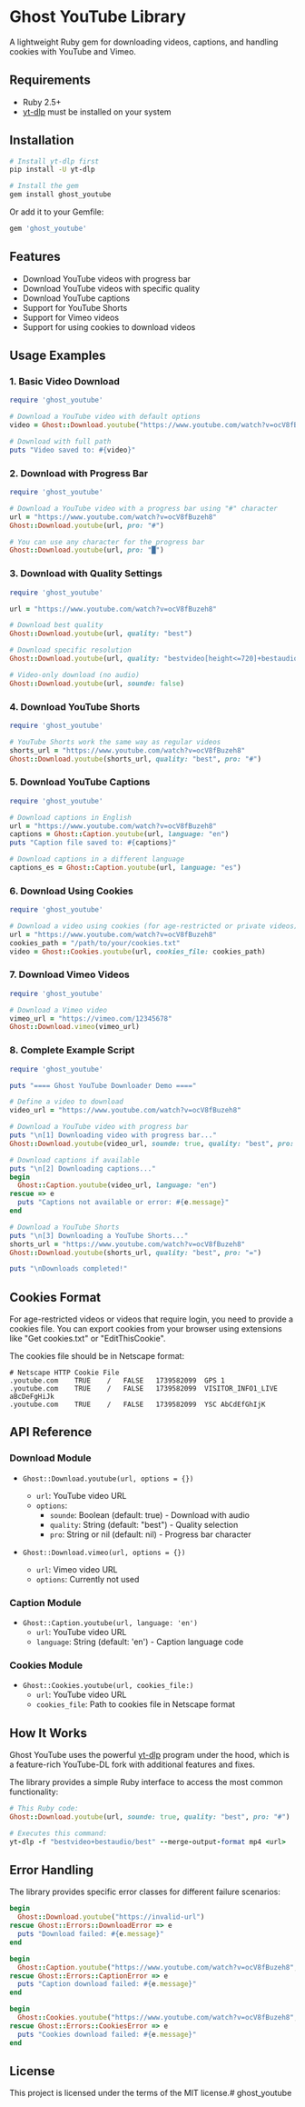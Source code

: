 # Ghost YouTube Library

A lightweight Ruby gem for downloading videos, captions, and handling cookies with YouTube and Vimeo.

## Requirements

* Ruby 2.5+
* [yt-dlp](https://github.com/yt-dlp/yt-dlp) must be installed on your system

## Installation

```bash
# Install yt-dlp first
pip install -U yt-dlp

# Install the gem
gem install ghost_youtube
```

Or add it to your Gemfile:

```ruby
gem 'ghost_youtube'
```

## Features

- Download YouTube videos with progress bar
- Download YouTube videos with specific quality
- Download YouTube captions
- Support for YouTube Shorts
- Support for Vimeo videos
- Support for using cookies to download videos

## Usage Examples

### 1. Basic Video Download

```ruby
require 'ghost_youtube'

# Download a YouTube video with default options
video = Ghost::Download.youtube("https://www.youtube.com/watch?v=ocV8fBuzeh8")

# Download with full path
puts "Video saved to: #{video}"
```

### 2. Download with Progress Bar

```ruby
require 'ghost_youtube'

# Download a YouTube video with a progress bar using "#" character
url = "https://www.youtube.com/watch?v=ocV8fBuzeh8"
Ghost::Download.youtube(url, pro: "#")

# You can use any character for the progress bar
Ghost::Download.youtube(url, pro: "█")
```

### 3. Download with Quality Settings

```ruby
require 'ghost_youtube'

url = "https://www.youtube.com/watch?v=ocV8fBuzeh8"

# Download best quality
Ghost::Download.youtube(url, quality: "best")

# Download specific resolution
Ghost::Download.youtube(url, quality: "bestvideo[height<=720]+bestaudio")

# Video-only download (no audio)
Ghost::Download.youtube(url, sounde: false)
```

### 4. Download YouTube Shorts

```ruby
require 'ghost_youtube'

# YouTube Shorts work the same way as regular videos
shorts_url = "https://www.youtube.com/watch?v=ocV8fBuzeh8"
Ghost::Download.youtube(shorts_url, quality: "best", pro: "#")
```

### 5. Download YouTube Captions

```ruby
require 'ghost_youtube'

# Download captions in English
url = "https://www.youtube.com/watch?v=ocV8fBuzeh8"
captions = Ghost::Caption.youtube(url, language: "en")
puts "Caption file saved to: #{captions}"

# Download captions in a different language
captions_es = Ghost::Caption.youtube(url, language: "es")
```

### 6. Download Using Cookies

```ruby
require 'ghost_youtube'

# Download a video using cookies (for age-restricted or private videos)
url = "https://www.youtube.com/watch?v=ocV8fBuzeh8"
cookies_path = "/path/to/your/cookies.txt"
video = Ghost::Cookies.youtube(url, cookies_file: cookies_path)
```

### 7. Download Vimeo Videos

```ruby
require 'ghost_youtube'

# Download a Vimeo video
vimeo_url = "https://vimeo.com/12345678"
Ghost::Download.vimeo(vimeo_url)
```

### 8. Complete Example Script

```ruby
require 'ghost_youtube'

puts "==== Ghost YouTube Downloader Demo ===="

# Define a video to download
video_url = "https://www.youtube.com/watch?v=ocV8fBuzeh8"

# Download a YouTube video with progress bar
puts "\n[1] Downloading video with progress bar..."
Ghost::Download.youtube(video_url, sounde: true, quality: "best", pro: "#")

# Download captions if available
puts "\n[2] Downloading captions..."
begin
  Ghost::Caption.youtube(video_url, language: "en")
rescue => e
  puts "Captions not available or error: #{e.message}"
end

# Download a YouTube Shorts
puts "\n[3] Downloading a YouTube Shorts..."
shorts_url = "https://www.youtube.com/watch?v=ocV8fBuzeh8"
Ghost::Download.youtube(shorts_url, quality: "best", pro: "=")

puts "\nDownloads completed!"
```

## Cookies Format

For age-restricted videos or videos that require login, you need to provide a cookies file.
You can export cookies from your browser using extensions like "Get cookies.txt" or "EditThisCookie".

The cookies file should be in Netscape format:

```
# Netscape HTTP Cookie File
.youtube.com	TRUE	/	FALSE	1739582099	GPS	1
.youtube.com	TRUE	/	FALSE	1739582099	VISITOR_INFO1_LIVE	aBcDeFgHiJk
.youtube.com	TRUE	/	FALSE	1739582099	YSC	AbCdEfGhIjK
```

## API Reference

### Download Module

- `Ghost::Download.youtube(url, options = {})`
  - `url`: YouTube video URL
  - `options`:
    - `sounde`: Boolean (default: true) - Download with audio
    - `quality`: String (default: "best") - Quality selection
    - `pro`: String or nil (default: nil) - Progress bar character

- `Ghost::Download.vimeo(url, options = {})`
  - `url`: Vimeo video URL
  - `options`: Currently not used

### Caption Module

- `Ghost::Caption.youtube(url, language: 'en')`
  - `url`: YouTube video URL
  - `language`: String (default: 'en') - Caption language code

### Cookies Module

- `Ghost::Cookies.youtube(url, cookies_file:)`
  - `url`: YouTube video URL
  - `cookies_file`: Path to cookies file in Netscape format

## How It Works

Ghost YouTube uses the powerful [yt-dlp](https://github.com/yt-dlp/yt-dlp) program under the hood, 
which is a feature-rich YouTube-DL fork with additional features and fixes.

The library provides a simple Ruby interface to access the most common functionality:

```ruby
# This Ruby code:
Ghost::Download.youtube(url, sounde: true, quality: "best", pro: "#")

# Executes this command:
yt-dlp -f "bestvideo+bestaudio/best" --merge-output-format mp4 <url>
```

## Error Handling

The library provides specific error classes for different failure scenarios:

```ruby
begin
  Ghost::Download.youtube("https://invalid-url")
rescue Ghost::Errors::DownloadError => e
  puts "Download failed: #{e.message}"
end

begin
  Ghost::Caption.youtube("https://www.youtube.com/watch?v=ocV8fBuzeh8", language: "xx")
rescue Ghost::Errors::CaptionError => e
  puts "Caption download failed: #{e.message}"
end

begin
  Ghost::Cookies.youtube("https://www.youtube.com/watch?v=ocV8fBuzeh8", cookies_file: "/nonexistent/path")
rescue Ghost::Errors::CookiesError => e
  puts "Cookies download failed: #{e.message}"
end
```

## License

This project is licensed under the terms of the MIT license.# ghost_youtube
